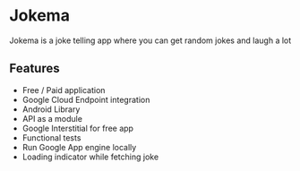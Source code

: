 # Jokema
Jokema is a joke telling app where you can get random jokes and laugh a lot

## Features
* Free / Paid application
* Google Cloud Endpoint integration
* Android Library
* API as a module
* Google Interstitial for free app
* Functional tests
* Run Google App engine locally
* Loading indicator while fetching joke
